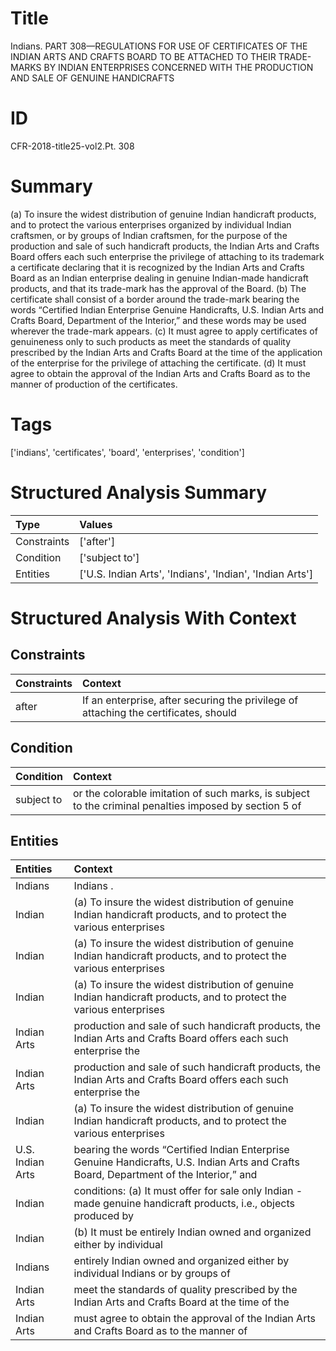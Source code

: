 # Title

 Indians. PART 308—REGULATIONS FOR USE OF CERTIFICATES OF THE INDIAN ARTS AND CRAFTS BOARD TO BE ATTACHED TO THEIR TRADE-MARKS BY INDIAN ENTERPRISES CONCERNED WITH THE PRODUCTION AND SALE OF GENUINE HANDICRAFTS


# ID

 CFR-2018-title25-vol2.Pt. 308


# Summary

(a) To insure the widest distribution of genuine Indian handicraft products, and to protect the various enterprises organized by individual Indian craftsmen, or by groups of Indian craftsmen, for the purpose of the production and sale of such handicraft products, the Indian Arts and Crafts Board offers each such enterprise the privilege of attaching to its trademark a certificate declaring that it is recognized by the Indian Arts and Crafts Board as an Indian enterprise dealing in genuine Indian-made handicraft products, and that its trade-mark has the approval of the Board.
(b) The certificate shall consist of a border around the trade-mark bearing the words &#8220;Certified Indian Enterprise Genuine Handicrafts, U.S. Indian Arts and Crafts Board, Department of the Interior,&#8221; and these words may be used wherever the trade-mark appears.
(c) It must agree to apply certificates of genuineness only to such products as meet the standards of quality prescribed by the Indian Arts and Crafts Board at the time of the application of the enterprise for the privilege of attaching the certificate.
(d) It must agree to obtain the approval of the Indian Arts and Crafts Board as to the manner of production of the certificates.


# Tags

['indians', 'certificates', 'board', 'enterprises', 'condition']


# Structured Analysis Summary

| Type        | Values                                                   |
|:------------|:---------------------------------------------------------|
| Constraints | ['after']                                                |
| Condition   | ['subject to']                                           |
| Entities    | ['U.S. Indian Arts', 'Indians', 'Indian', 'Indian Arts'] |


# Structured Analysis With Context

 


## Constraints

| Constraints   | Context                                                                               |
|:--------------|:--------------------------------------------------------------------------------------|
| after         | If an enterprise,  after securing the privilege of attaching the certificates, should |


## Condition

| Condition   | Context                                                                                                |
|:------------|:-------------------------------------------------------------------------------------------------------|
| subject to  | or the colorable imitation of such marks, is subject to the criminal penalties imposed by section 5 of |


## Entities

| Entities         | Context                                                                                                                                             |
|:-----------------|:----------------------------------------------------------------------------------------------------------------------------------------------------|
| Indians          | Indians .                                                                                                                                           |
| Indian           | (a) To insure the widest distribution of genuine  Indian handicraft products, and to protect the various enterprises                                |
| Indian           | (a) To insure the widest distribution of genuine  Indian handicraft products, and to protect the various enterprises                                |
| Indian           | (a) To insure the widest distribution of genuine  Indian handicraft products, and to protect the various enterprises                                |
| Indian Arts      | production and sale of such handicraft products, the Indian Arts and Crafts Board offers each such enterprise the                                   |
| Indian Arts      | production and sale of such handicraft products, the Indian Arts and Crafts Board offers each such enterprise the                                   |
| Indian           | (a) To insure the widest distribution of genuine  Indian handicraft products, and to protect the various enterprises                                |
| U.S. Indian Arts | bearing the words &#8220;Certified Indian Enterprise Genuine Handicrafts, U.S. Indian Arts and Crafts Board, Department of the Interior,&#8221; and |
| Indian           | conditions: (a) It must offer for sale only Indian -made genuine handicraft products, i.e., objects produced by                                     |
| Indian           | (b) It must be entirely  Indian  owned and organized either by individual                                                                           |
| Indians          | entirely Indian owned and organized either by individual Indians  or by groups of                                                                   |
| Indian Arts      | meet the standards of quality prescribed by the Indian Arts and Crafts Board at the time of the                                                     |
| Indian Arts      | must agree to obtain the approval of the Indian Arts and Crafts Board as to the manner of                                                           |


